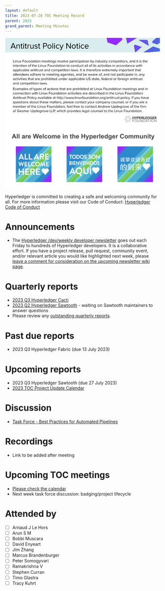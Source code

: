 ```yaml
---
layout: default
title: 2023-07-20 TOC Meeting Record
parent: 2023
grand_parent: Meeting Minutes
---
```

![Antitrust Policy Notice](../images/antitrust-policy-notice.png "Antitrust Policy Notice")
![All are Welcome in the Hyperledger Community](../images/all-are-welcome.png "All are Welcome in the Hyperledger Community")

Hyperledger is committed to creating a safe and welcoming community for all. For more information please visit our Code of Conduct: [Hyperledger Code of Conduct](https://toc.hyperledger.org/governing-documents/code-of-conduct.html)

# Announcements
* The [Hyperledger /dev/weekly developer newsletter](https://wiki.hyperledger.org/pages/viewpage.action?pageId=39618905) goes out each Friday to hundreds of Hyperledger developers. It is a collaborative effort. If you have a project release, pull request, community event, and/or relevant article you would like highlighted next week, please [leave a comment for consideration on the upcoming newsletter wiki page](https://wiki.hyperledger.org/display/DR/2023).

# Quarterly reports
* [2023 Q3 Hyperledger Cacti](https://github.com/hyperledger/toc/pull/139)
* [2023 Q2 Hyperledger Sawtooth](https://github.com/hyperledger/toc/pull/128) - waiting on Sawtooth maintainers to answer questions
* Please review any [outstanding quarterly reports](https://github.com/hyperledger/toc/pulls?q=is%3Apr+is%3Aopen+label%3Aquarterly-report+user-review-requested%3A%40me).

# Past due reports
* 2023 Q3 Hyperledger Fabric (due 13 July 2023)

# Upcoming reports
* 2023 Q3 Hyperledger Sawtooth (due 27 July 2023)
* [2023 TOC Project Update Calendar](../../project-reports/2023/2023-updates.md)

# Discussion
* [Task Force - Best Practices for Automated Pipelines](https://github.com/hyperledger/toc/issues/44)

# Recordings
* Link to be added after meeting

# Upcoming TOC meetings
* [Please check the calendar](https://lists.hyperledger.org/g/toc/calendar)
* Next week task force discussion: badging/project lifecycle

# Attended by
* [ ] Arnaud J Le Hors
* [ ] Arun S M
* [ ] Bobbi Muscara
* [ ] David Enyeart
* [ ] Jim Zhang
* [ ] Marcus Brandenburger
* [ ] Peter Somogyvari
* [ ] Ramakrishna V
* [ ] Stephen Curran
* [ ] Timo Glastra
* [ ] Tracy Kuhrt

